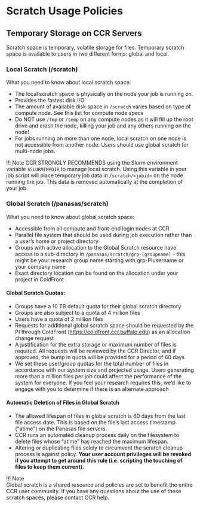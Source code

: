 # Scratch Usage Policies

## Temporary Storage on CCR Servers  

Scratch space is temporary, volatile storage for files. Temporary scratch space is available to users in two different forms: global and local.

###  Local Scratch (/scratch)
What you need to know about local scratch space:  

- The local scratch space is physically on the node your job is running on.  
- Provides the fastest disk I/O  
- The amount of available disk space in ``/scratch`` varies based on type of compute node. See this list for compute node specs  
- Do NOT use ``/tmp`` or ``/temp`` on any compute nodes as it will fill up the root drive and crash the node, killing your job and any others running on the node!  
- For jobs running on more than one node, local scratch on one node is not accessible from another node.  Users should use global scratch for multi-node jobs.  

!!! Note
    CCR STRONGLY RECOMMENDS using the Slurm environment variable ``$SLURMTMPDIR`` to manage local scratch. Using this variable in your job script will place temporary job data in ``/scratch/<jobid>`` on the node running the job. This data is removed automatically at the completion of your job.

### Global Scratch (/panasas/scratch)  
What you need to know about global scratch space:

- Accessible from all compute and front-end login nodes at CCR  
- Parallel file system that should be used during job execution rather than a user’s home or project directory  
- Groups with active allocation to the Global Scratch resource have access to a sub-directory in ``/panasas/scratch/grp-[groupname]`` - this might be your research group name starting with grp-PIusername or your company name
- Exact directory location can be found on the allocation under your project in ColdFront    

#### Global Scratch Quotas:  
- Groups have a 10 TB default quota for their global scratch directory  
- Groups are also subject to a quota of 4 million files  
- Users have a quota of 2 million files  
- Requests for additional global scratch space should be requested by the PI through ColdFront (https://coldfront.ccr.buffalo.edu) as an allocation change request
- A justification for the extra storage or maximum number of files is required. All requests will be reviewed by the CCR Director, and if approved, the bump in quota will be provided for a period of 60 days  
- We set these user/group quotas for the total number of files in accordance with our system size and projected usage.  Users generating more than a million files per job could affect the performance of the system for everyone.  If you feel your research requires this, we’d like to engage with you to determine if there is an alternate approach  

#### Automatic Deletion of Files in Global Scratch  
- The allowed lifespan of files in global scratch is 60 days from the last file access date.  This is based on the file’s last access timestamp ("atime") on the Panasas file servers.  
- CCR runs an automated cleanup process daily on the filesystem to delete files whose “atime” has reached the maximum lifespan.  
- Altering or duplicating files solely to circumvent the scratch cleanup process is against policy.  **Your user account privileges will be revoked if you attempt to get around this rule (i.e. scripting the touching of files to keep them current).**  

!!! Note  
    Global scratch is a shared resource and policies are set to benefit the entire CCR user community.  If you have any questions about the use of these scratch spaces, please contact CCR help.
